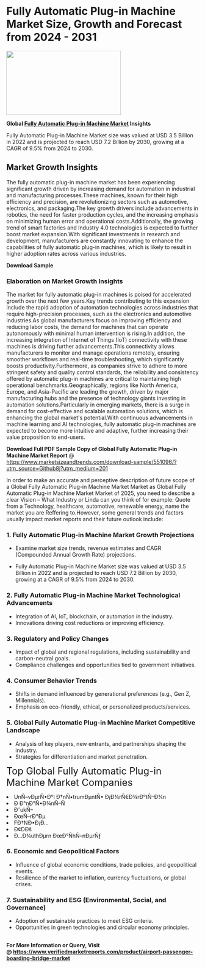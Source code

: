 <H1>Fully Automatic Plug-in Machine Market Size, Growth and Forecast from 2024 - 2031</H1><img class="aligncenter size-medium wp-image-584254" src="https://thirdeyenews.in/wp-content/uploads/2024/09/Global-Market-Research-300x168.jpeg" alt="" width="300" height="168" /><p><strong>Global&nbsp;<a href="https://www.marketsizeandtrends.com/download-sample/551096/?utm_source=Github8j?utm_medium=201">Fully Automatic Plug-in Machine Market</a> Insights</strong></p><p>Fully Automatic Plug-in Machine Market size was valued at USD 3.5 Billion in 2022 and is projected to reach USD 7.2 Billion by 2030, growing at a CAGR of 9.5% from 2024 to 2030.</p><p><h2>Market Growth Insights</h2> The fully automatic plug-in machine market has been experiencing significant growth driven by increasing demand for automation in industrial and manufacturing processes.These machines, known for their high efficiency and precision, are revolutionizing sectors such as automotive, electronics, and packaging.The key growth drivers include advancements in robotics, the need for faster production cycles, and the increasing emphasis on minimizing human error and operational costs.Additionally, the growing trend of smart factories and Industry 4.0 technologies is expected to further boost market expansion.With significant investments in research and development, manufacturers are constantly innovating to enhance the capabilities of fully automatic plug-in machines, which is likely to result in higher adoption rates across various industries.<p><strong>Download Sample</strong></p> <h3>Elaboration on Market Growth Insights</h3> The market for fully automatic plug-in machines is poised for accelerated growth over the next few years.Key trends contributing to this expansion include the rapid adoption of automation technologies across industries that require high-precision processes, such as the electronics and automotive industries.As global manufacturers focus on improving efficiency and reducing labor costs, the demand for machines that can operate autonomously with minimal human intervention is rising.In addition, the increasing integration of Internet of Things (IoT) connectivity with these machines is driving further advancements.This connectivity allows manufacturers to monitor and manage operations remotely, ensuring smoother workflows and real-time troubleshooting, which significantly boosts productivity.Furthermore, as companies strive to adhere to more stringent safety and quality control standards, the reliability and consistency offered by automatic plug-in machines are critical to maintaining high operational benchmarks.Geographically, regions like North America, Europe, and Asia-Pacific are leading the growth, driven by major manufacturing hubs and the presence of technology giants investing in automation solutions.Particularly in emerging markets, there is a surge in demand for cost-effective and scalable automation solutions, which is enhancing the global market's potential.With continuous advancements in machine learning and AI technologies, fully automatic plug-in machines are expected to become more intuitive and adaptive, further increasing their value proposition to end-users.<p><span class=""><strong>Download Full PDF Sample Copy of Global Fully Automatic Plug-in Machine Market Report</strong> @ <a href="https://www.marketsizeandtrends.com/download-sample/551096/?utm_source=Github8j?utm_medium=201" target="_blank">https://www.marketsizeandtrends.com/download-sample/551096/?utm_source=Github8j?utm_medium=201</a></span></p><p>In order to make an accurate and perceptive description of future scope of a Global&nbsp;Fully Automatic Plug-in Machine Market Market as Global&nbsp;Fully Automatic Plug-in Machine Market Market of 2025, you need to describe a clear Vision &ndash; What Industry or Linda can you think of for example: Quote from a Technology, healthcare, automotive, renewable energy, name the market you are Reffering to.However, some general trends and factors usually impact market reports and their future outlook include:</p><h3>1.&nbsp;<strong>Fully Automatic Plug-in Machine Market Growth Projections</strong></h3><ul><li>Examine market size trends, revenue estimates and CAGR (Compounded Annual Growth Rate) projections.</li><li><p>Fully Automatic Plug-in Machine Market size was valued at USD 3.5 Billion in 2022 and is projected to reach USD 7.2 Billion by 2030, growing at a CAGR of 9.5% from 2024 to 2030.</p></li></ul><h3>2.&nbsp;<strong>Fully Automatic Plug-in Machine Market Technological Advancements</strong></h3><ul><li>Integration of AI, IoT, blockchain, or automation in the industry.</li><li>Innovations driving cost reductions or improving efficiency.</li></ul><h3>3.&nbsp;<strong>Regulatory and Policy Changes</strong></h3><ul><li>Impact of global and regional regulations, including sustainability and carbon-neutral goals.</li><li>Compliance challenges and opportunities tied to government initiatives.</li></ul><h3>4.&nbsp;<strong>Consumer Behavior Trends</strong></h3><ul><li>Shifts in demand influenced by generational preferences (e.g., Gen Z, Millennials).</li><li>Emphasis on eco-friendly, ethical, or personalized products/services.</li></ul><h3>5.&nbsp;<strong>Global Fully Automatic Plug-in Machine Market Competitive Landscape</strong></h3><ul><li>Analysis of key players, new entrants, and partnerships shaping the industry.</li><li>Strategies for differentiation and market penetration.</li></ul><p data-pm-slice="1 1 []"><span style="color: inherit; font-family: inherit; font-size: 25px;">Top Global Fully Automatic Plug-in Machine Market Companies</span></p><div class="" data-test-id=""><p><li>UnÑ–vÐµrÑ•Ð°l Ð†nÑ•trumÐµntÑ• Ð¡Ð¾rÑ€Ð¾rÐ°tÑ–Ð¾n</li><li> Ð Ð°nÐ°Ñ•Ð¾nÑ–Ñ</li><li> ÐˆukÑ–</li><li> ÐœÑ–rÐ°Ðµ</li><li> FÐ†NÐ•Ð¡Ð…</li><li> Ð¢DÐš</li><li> Ð…Ð¾uthÐµrn ÐœÐ°ÑhÑ–nÐµrÑƒ</li></p></div><h3>6.&nbsp;<strong>Economic and Geopolitical Factors</strong></h3><ul><li>Influence of global economic conditions, trade policies, and geopolitical events.</li><li>Resilience of the market to inflation, currency fluctuations, or global crises.</li></ul><h3>7.&nbsp;<strong>Sustainability and ESG (Environmental, Social, and Governance)</strong></h3><ul><li>Adoption of sustainable practices to meet ESG criteria.</li><li>Opportunities in green technologies and circular economy principles.</li></ul><h2><strong style="font-size: 14px;">For More Information or Query, Visit @&nbsp;</strong><a style="background-color: #ffffff; font-size: 14px;" href="https://www.marketsizeandtrends.com/report/fully-automatic-plug-in-machine-market/" target="_blank">https://www.verifiedmarketreports.com/product/airport-passenger-boarding-bridge-market</a></h2>